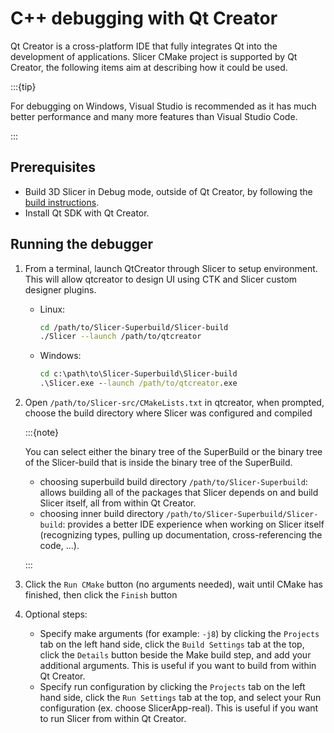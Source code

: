 # C++ debugging with Qt Creator

Qt Creator is a cross-platform IDE that fully integrates Qt into the development of applications. Slicer CMake project is supported by Qt Creator, the following items aim at describing how it could be used.

:::{tip}

For debugging on Windows, Visual Studio is recommended as it has much better performance and many more features than Visual Studio Code.

:::

## Prerequisites

- Build 3D Slicer in Debug mode, outside of Qt Creator, by following the [build instructions](../build_instructions/overview.md).
- Install Qt SDK with Qt Creator.

## Running the debugger

1. From a terminal, launch QtCreator through Slicer to setup environment. This will allow qtcreator to design UI using CTK and Slicer custom designer plugins.

    - Linux:
      ```bash
      cd /path/to/Slicer-Superbuild/Slicer-build
      ./Slicer --launch /path/to/qtcreator
      ```
    - Windows:
      ```bat
      cd c:\path\to\Slicer-Superbuild\Slicer-build
      .\Slicer.exe --launch /path/to/qtcreator.exe
      ```

2. Open `/path/to/Slicer-src/CMakeLists.txt` in qtcreator, when prompted, choose the build directory where Slicer was configured and compiled

    :::{note}

    You can select either the binary tree of the SuperBuild or the binary tree of the Slicer-build that is inside the binary tree of the SuperBuild.
    - choosing superbuild build directory `/path/to/Slicer-Superbuild`: allows building all of the packages that Slicer depends on and build Slicer itself, all from within Qt Creator.
    - choosing inner build directory `/path/to/Slicer-Superbuild/Slicer-build`: provides a better IDE experience when working on Slicer itself (recognizing types, pulling up documentation, cross-referencing the code, ...).

    :::

3. Click the `Run CMake` button (no arguments needed), wait until CMake has finished, then click the `Finish` button

4. Optional steps:

    - Specify make arguments (for example: `-j8`) by clicking the `Projects` tab on the left hand side, click the `Build Settings` tab at the top, click the `Details` button beside the Make build step, and add your additional arguments. This is useful if you want to build from within Qt Creator.
    - Specify run configuration by clicking the `Projects` tab on the left hand side, click the `Run Settings` tab at the top, and select your Run configuration (ex. choose SlicerApp-real). This is useful if you want to run Slicer from within Qt Creator.
